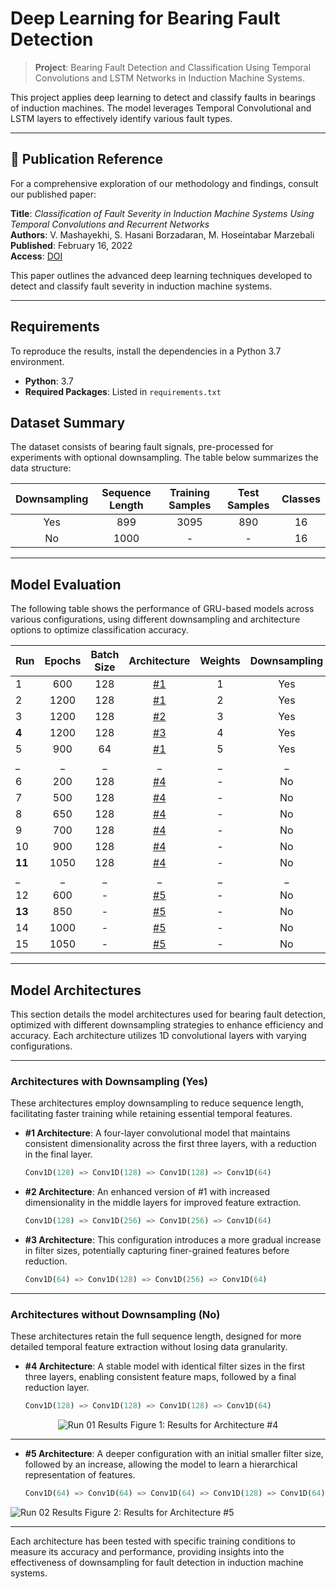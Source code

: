 # Deep Learning for Bearing Fault Detection
> **Project**: Bearing Fault Detection and Classification Using Temporal Convolutions and LSTM Networks in Induction Machine Systems.

This project applies deep learning to detect and classify faults in bearings of induction machines. The model leverages Temporal Convolutional and LSTM layers to effectively identify various fault types.

---

## 📄 Publication Reference

For a comprehensive exploration of our methodology and findings, consult our published paper:

**Title**: *Classification of Fault Severity in Induction Machine Systems Using Temporal Convolutions and Recurrent Networks*  
**Authors**: V. Mashayekhi, S. Hasani Borzadaran, M. Hoseintabar Marzebali  
**Published**: February 16, 2022  
**Access**: [DOI](https://doi.org/10.1155/2022/4224356)

This paper outlines the advanced deep learning techniques developed to detect and classify fault severity in induction machine systems.

---

## Requirements
To reproduce the results, install the dependencies in a Python 3.7 environment.

- **Python**: 3.7
- **Required Packages**: Listed in `requirements.txt`

## Dataset Summary
The dataset consists of bearing fault signals, pre-processed for experiments with optional downsampling. The table below summarizes the data structure:

| Downsampling | Sequence Length | Training Samples | Test Samples | Classes |
| :---: | :---: | :---: | :---: | :---: |
| Yes | 899 | 3095 | 890 | 16 |
| No | 1000 | - | - | 16 |

---

## Model Evaluation
The following table shows the performance of GRU-based models across various configurations, using different downsampling and architecture options to optimize classification accuracy.

| Run | Epochs | Batch Size | Architecture | Weights | Downsampling | Accuracy |
| --- | :---: | :---: | :---: | :---: | :---: | :---: |
| 1 | 600 | 128 | [#1](#1-architecture) | 1 | Yes | 71.46% |
| 2 | 1200 | 128 | [#1](#1-architecture) | 2 | Yes | 84.26% |
| 3 | 1200 | 128 | [#2](#2-architecture) | 3 | Yes | 84.94% |
| **4** | 1200 | 128 | [#3](#3-architecture) | 4 | Yes | **87.52%** |
| 5 | 900 | 64 | [#1](#1-architecture) | 5 | Yes | 83.37% |
| _ | _ | _ | _ | _ | _ | _ |
| 6 | 200 | 128 | [#4](#4-architecture) | - | No | 71.35% |
| 7 | 500 | 128 | [#4](#4-architecture) | - | No | 94.65% |
| 8 | 650 | 128 | [#4](#4-architecture) | - | No | 95.37% |
| 9 | 700 | 128 | [#4](#4-architecture) | - | No | 95.48% |
| 10 | 900 | 128 | [#4](#4-architecture) | - | No | 95.62% |
| **11** | 1050 | 128 | [#4](#4-architecture) | - | No | **95.77%** |
| _ | _ | _ | _ | _ | _ | _ |
| 12 | 600 | - | [#5](#5-architecture) | - | No | 91.91% |
| **13** | 850 | - | [#5](#5-architecture) | - | No | **93.70%** |
| 14 | 1000 | - | [#5](#5-architecture) | - | No | 92.43% |
| 15 | 1050 | - | [#5](#5-architecture) | - | No | 92.43% |

---
## Model Architectures

This section details the model architectures used for bearing fault detection, optimized with different downsampling strategies to enhance efficiency and accuracy. Each architecture utilizes 1D convolutional layers with varying configurations.

---

### Architectures with Downsampling (Yes)

These architectures employ downsampling to reduce sequence length, facilitating faster training while retaining essential temporal features.

- **#1 Architecture**: A four-layer convolutional model that maintains consistent dimensionality across the first three layers, with a reduction in the final layer.
    ```python
    Conv1D(128) => Conv1D(128) => Conv1D(128) => Conv1D(64)
    ```

- **#2 Architecture**: An enhanced version of #1 with increased dimensionality in the middle layers for improved feature extraction.
    ```python
    Conv1D(128) => Conv1D(256) => Conv1D(256) => Conv1D(64)
    ```

- **#3 Architecture**: This configuration introduces a more gradual increase in filter sizes, potentially capturing finer-grained features before reduction.
    ```python
    Conv1D(64) => Conv1D(128) => Conv1D(256) => Conv1D(64)
    ```

---

### Architectures without Downsampling (No)

These architectures retain the full sequence length, designed for more detailed temporal feature extraction without losing data granularity.

- **#4 Architecture**: A stable model with identical filter sizes in the first three layers, enabling consistent feature maps, followed by a final reduction layer.
    ```python
    Conv1D(128) => Conv1D(128) => Conv1D(128) => Conv1D(64)
    ```


<div align="center">
    <img src="images/run-01.png" alt="Run 01 Results">
    <span>Figure 1: Results for Architecture #4</span>
</div>
    
---

- **#5 Architecture**: A deeper configuration with an initial smaller filter size, followed by an increase, allowing the model to learn a hierarchical representation of features.
    ```python
    Conv1D(64) => Conv1D(64) => Conv1D(64) => Conv1D(128) => Conv1D(64)
    ```

  
<div align="left">
    <img src="images/run-02.png" alt="Run 02 Results">
    <span>Figure 2: Results for Architecture #5</span>
</div>


---

Each architecture has been tested with specific training conditions to measure its accuracy and performance, providing insights into the effectiveness of downsampling for fault detection in induction machine systems.

